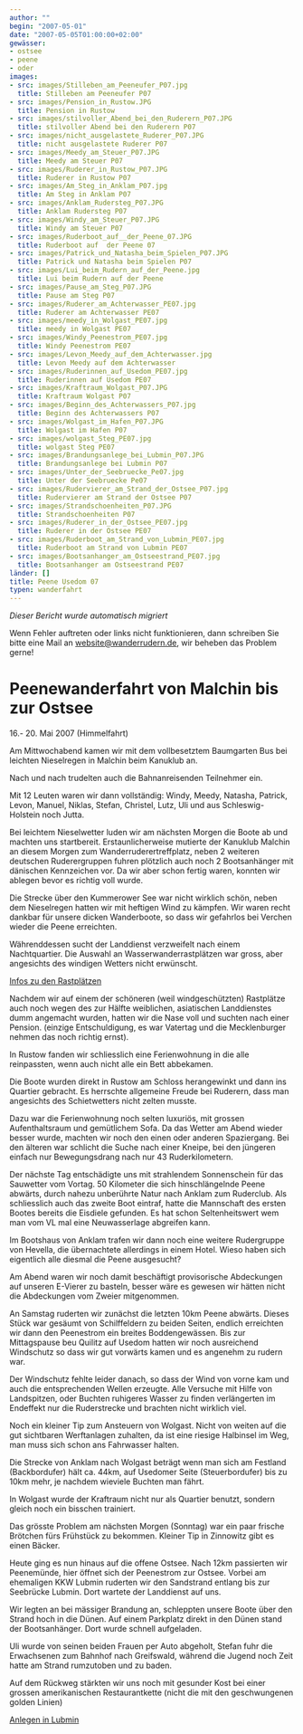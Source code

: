 ```yaml
---
author: ""
begin: "2007-05-01"
date: "2007-05-05T01:00:00+02:00"
gewässer:
- ostsee
- peene
- oder
images:
- src: images/Stilleben_am_Peeneufer_P07.jpg
  title: Stilleben am Peeneufer P07
- src: images/Pension_in_Rustow.JPG
  title: Pension in Rustow
- src: images/stilvoller_Abend_bei_den_Ruderern_P07.JPG
  title: stilvoller Abend bei den Ruderern P07
- src: images/nicht_ausgelastete_Ruderer_P07.JPG
  title: nicht ausgelastete Ruderer P07
- src: images/Meedy_am_Steuer_P07.JPG
  title: Meedy am Steuer P07
- src: images/Ruderer_in_Rustow_P07.JPG
  title: Ruderer in Rustow P07
- src: images/Am_Steg_in_Anklam_P07.jpg
  title: Am Steg in Anklam P07
- src: images/Anklam_Rudersteg_P07.JPG
  title: Anklam Rudersteg P07
- src: images/Windy_am_Steuer_P07.JPG
  title: Windy am Steuer P07
- src: images/Ruderboot_auf__der_Peene_07.JPG
  title: Ruderboot auf  der Peene 07
- src: images/Patrick_und_Natasha_beim_Spielen_P07.JPG
  title: Patrick und Natasha beim Spielen P07
- src: images/Lui_beim_Rudern_auf_der_Peene.jpg
  title: Lui beim Rudern auf der Peene
- src: images/Pause_am_Steg_P07.JPG
  title: Pause am Steg P07
- src: images/Ruderer_am_Achterwasser_PE07.jpg
  title: Ruderer am Achterwasser PE07
- src: images/meedy_in_Wolgast_PE07.jpg
  title: meedy in Wolgast PE07
- src: images/Windy_Peenestrom_PE07.jpg
  title: Windy Peenestrom PE07
- src: images/Levon_Meedy_auf_dem_Achterwasser.jpg
  title: Levon Meedy auf dem Achterwasser
- src: images/Ruderinnen_auf_Usedom_PE07.jpg
  title: Ruderinnen auf Usedom PE07
- src: images/Kraftraum_Wolgast_P07.JPG
  title: Kraftraum Wolgast P07
- src: images/Beginn_des_Achterwassers_P07.jpg
  title: Beginn des Achterwassers P07
- src: images/Wolgast_im_Hafen_P07.JPG
  title: Wolgast im Hafen P07
- src: images/wolgast_Steg_PE07.jpg
  title: wolgast Steg PE07
- src: images/Brandungsanlege_bei_Lubmin_P07.JPG
  title: Brandungsanlege bei Lubmin P07
- src: images/Unter_der_Seebruecke_Pe07.jpg
  title: Unter der Seebruecke Pe07
- src: images/Rudervierer_am_Strand_der_Ostsee_P07.jpg
  title: Rudervierer am Strand der Ostsee P07
- src: images/Strandschoenheiten_P07.JPG
  title: Strandschoenheiten P07
- src: images/Ruderer_in_der_Ostsee_PE07.jpg
  title: Ruderer in der Ostsee PE07
- src: images/Ruderboot_am_Strand_von_Lubmin_PE07.jpg
  title: Ruderboot am Strand von Lubmin PE07
- src: images/Bootsanhanger_am_Ostseestrand_PE07.jpg
  title: Bootsanhanger am Ostseestrand PE07
länder: []
title: Peene Usedom 07
typen: wanderfahrt
---
```



*Dieser Bericht wurde automatisch migriert*

Wenn Fehler auftreten oder links nicht funktionieren, dann schreiben Sie bitte eine Mail an website@wanderrudern.de, wir beheben das Problem gerne!



# Peenewanderfahrt von Malchin bis zur Ostsee


16.- 20. Mai 2007 (Himmelfahrt)

Am Mittwochabend kamen wir mit dem vollbesetztem Baumgarten Bus bei leichten Nieselregen in Malchin beim Kanuklub an.

Nach und nach trudelten auch die Bahnanreisenden Teilnehmer ein.

Mit 12 Leuten waren wir dann vollständig: Windy, Meedy, Natasha, Patrick, Levon, Manuel, Niklas, Stefan, Christel, Lutz, Uli und aus Schleswig-Holstein noch Jutta.

Bei leichtem Nieselwetter luden wir am nächsten Morgen die Boote ab und machten uns startbereit. Erstaunlicherweise mutierte der Kanuklub Malchin an diesem Morgen zum Wanderruderertreffplatz, neben 2 weiteren deutschen Ruderergruppen fuhren plötzlich auch noch 2 Bootsanhänger mit dänischen Kennzeichen vor. Da wir aber schon fertig waren, konnten wir ablegen bevor es richtig voll wurde.

Die Strecke über den Kummerower See war nicht wirklich schön, neben dem Nieselregen hatten wir mit heftigen Wind zu kämpfen. Wir waren recht dankbar für unsere dicken Wanderboote, so dass wir gefahrlos bei Verchen wieder die Peene erreichten.

Währenddessen sucht der Landdienst verzweifelt nach einem Nachtquartier. Die Auswahl an Wasserwanderrastplätzen war gross, aber angesichts des windigen Wetters nicht erwünscht.

[Infos zu den Rastplätzen](/berichte/2007/peene_rastplaetze_07)

Nachdem wir auf einem der schöneren (weil windgeschützten) Rastplätze  auch noch wegen des zur Hälfte weiblichen, asiatischen Landdienstes dumm angemacht wurden, hatten wir die Nase voll und suchten nach einer Pension. (einzige Entschuldigung, es war Vatertag und die Mecklenburger nehmen das noch richtig ernst).

In Rustow fanden wir schliesslich eine Ferienwohnung in die alle reinpassten, wenn auch nicht alle ein Bett abbekamen.

Die Boote wurden direkt in Rustow am Schloss herangewinkt und dann ins Quartier gebracht. Es herrschte allgemeine Freude bei Ruderern, dass man angesichts des Schietwetters nicht zelten musste.

Dazu war die Ferienwohnung noch selten luxuriös, mit grossen Aufenthaltsraum und gemütlichem Sofa. Da das Wetter am Abend wieder besser wurde, machten wir noch den einen oder anderen Spaziergang. Bei den älteren war schlicht die Suche nach einer Kneipe, bei den jüngeren einfach nur Bewegungsdrang nach nur 43 Ruderkilometern.

Der nächste Tag entschädigte uns mit strahlendem Sonnenschein für das Sauwetter vom Vortag. 50 Kilometer die sich hinschlängelnde Peene abwärts, durch nahezu unberührte Natur nach Anklam zum Ruderclub. Als schliesslich auch das zweite Boot eintraf, hatte die Mannschaft des ersten Bootes bereits die Eisdiele gefunden. Es hat schon Seltenheitswert wem man vom VL mal eine Neuwasserlage abgreifen kann.

Im Bootshaus von Anklam trafen wir dann noch eine weitere Rudergruppe von Hevella, die übernachtete allerdings in einem Hotel. Wieso haben sich eigentlich alle diesmal die Peene ausgesucht?

Am Abend waren wir noch damit beschäftigt provisorische Abdeckungen auf unseren E-Vierer zu basteln, besser wäre es gewesen wir hätten nicht die Abdeckungen vom Zweier mitgenommen.

An Samstag ruderten wir zunächst die letzten 10km Peene abwärts. Dieses Stück war gesäumt von Schilffeldern zu beiden Seiten, endlich erreichten wir dann den Peenestrom ein breites Boddengewässen. Bis zur Mittagspause beu Quilitz auf Usedom hatten wir noch ausreichend Windschutz so dass wir gut vorwärts kamen und es angenehm zu rudern war.

Der Windschutz fehlte leider danach, so dass der Wind von vorne kam und auch die entsprechenden Wellen erzeugte. Alle Versuche mit Hilfe von Landspitzen, oder Buchten ruhigeres Wasser zu finden verlängerten im Endeffekt nur die Ruderstrecke und brachten nicht wirklich viel.

Noch ein kleiner Tip zum Ansteuern von Wolgast. Nicht von weiten auf die gut sichtbaren Werftanlagen zuhalten, da ist eine riesige Halbinsel im Weg, man muss sich schon ans Fahrwasser halten.

Die Strecke von Anklam nach Wolgast beträgt wenn man sich am Festland (Backbordufer) hält ca. 44km, auf Usedomer Seite (Steuerbordufer) bis zu 10km mehr, je nachdem wieviele Buchten man fährt.

In Wolgast wurde der Kraftraum nicht nur als Quartier benutzt, sondern gleich noch ein bisschen trainiert.

Das grösste Problem am nächsten Morgen (Sonntag) war ein paar frische Brötchen fürs Frühstück zu bekommen. Kleiner Tip in Zinnowitz gibt es einen Bäcker.

Heute ging es nun hinaus auf die offene Ostsee. Nach 12km passierten wir Peenemünde, hier öffnet sich der Peenestrom zur Ostsee. Vorbei am ehemaligen KKW Lubmin ruderten wir den Sandstrand entlang bis zur Seebrücke Lubmin. Dort wartete der Landdienst auf uns.

Wir legten an bei mässiger Brandung an, schleppten unsere Boote über den Strand hoch in die Dünen. Auf einem Parkplatz direkt in den Dünen stand der Bootsanhänger. Dort wurde schnell aufgeladen.

Uli wurde von seinen beiden Frauen per Auto abgeholt, Stefan fuhr die Erwachsenen zum Bahnhof nach Greifswald, während die Jugend noch Zeit hatte am Strand rumzutoben und zu baden.

Auf dem Rückweg stärkten wir uns noch mit gesunder Kost bei einer grossen amerikanischen Restaurantkette (nicht die mit den geschwungenen golden Linien)

[Anlegen in Lubmin](/berichte/2007/ostseestrand_pe07)
